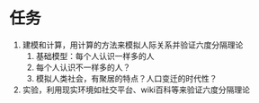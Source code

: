 # 任务

1. 建模和计算，用计算的方法来模拟人际关系并验证六度分隔理论
   1. 基础模型：每个人认识一样多的人
   2. 每个人认识不一样多的人？
   3. 模拟人类社会，有聚居的特点？人口变迁的时代性？
2. 实验，利用现实环境如社交平台、wiki百科等来验证六度分隔理论

